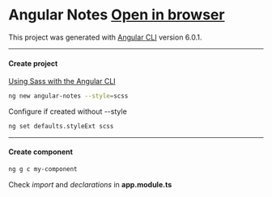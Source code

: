 # Angular Notes [Open in browser](https://hsplit.github.io/Angular-Notes/)
This project was generated with [Angular CLI](https://github.com/angular/angular-cli) version 6.0.1.
___
#### Create project
[Using Sass with the Angular CLI](https://scotch.io/tutorials/using-sass-with-the-angular-cli)
```bash
ng new angular-notes --style=scss
```
Configure if created without --style
```bash
ng set defaults.styleExt scss
```

___
#### Create component
```bash
ng g c my-component
```
Check *import* and *declarations* in **app.module.ts**
